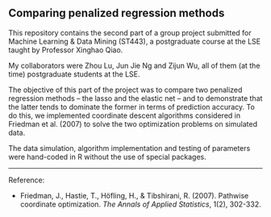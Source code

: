 ## Comparing penalized regression methods

This repository contains the second part of a group project submitted for Machine Learning & Data Mining (ST443), a postgraduate course at the LSE taught by Professor Xinghao Qiao.

My collaborators were Zhou Lu, Jun Jie Ng and Zijun Wu, all of them (at the time) postgraduate students at the LSE. 

The objective of this part of the project was to compare two penalized regression methods &ndash; the lasso and the elastic net &ndash; and to demonstrate that the latter tends to dominate the former in terms of prediction accuracy. To do this, we implemented coordinate descent algorithms considered in Friedman et al. (2007) to solve the two optimization problems on simulated data. 

The data simulation, algorithm implementation and testing of parameters were hand-coded in R without the use of special packages. 

---
Reference:

- Friedman, J., Hastie, T., Höfling, H., & Tibshirani, R. (2007). Pathwise coordinate optimization. _The Annals of Applied Statistics_, 1(2), 302-332.
